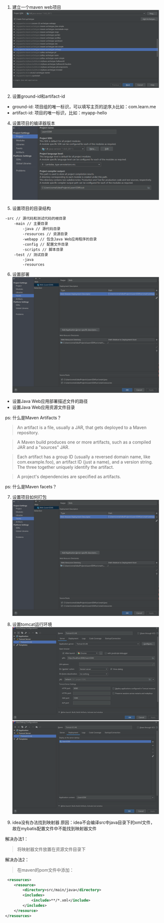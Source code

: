 1. 建立一个maven web项目
![1569222399542](img\1569222342576.png)

2. 设置ground-id和artifact-id
+ ground-id: 项目组的唯一标识，可以填写主页的逆序,b比如：com.learn.me
+ artifact-id: 项目的唯一标识，比如：myapp-hello

4. 设置项目的编译器版本
![001](img\001.png)

5. 设置项目的目录结构
```
-src // 源代码和测试代码的根目录
    -main // 主要目录
        -java // 源代码目录
        -resources // 资源目录
        -webapp // 包含Java Web应用程序的目录
        -config // 配置文件目录
        -scripts // 脚本目录
    -test // 测试目录
        -java
        -resources
```

6. 设置部署
![003](img/003.png)
+ 设置Java Web应用部署描述文件的路径
+ 设置Java Web应用资源文件目录

ps: 什么是Maven Artifacts？
> An artifact is a file, usually a JAR, that gets deployed to a Maven repository.

> A Maven build produces one or more artifacts, such as a compiled JAR and a "sources" JAR.

> Each artifact has a group ID (usually a reversed domain name, like com.example.foo), an artifact ID (just a name), and a version string. The three together uniquely identify the artifact.

> A project's dependencies are specified as artifacts.

ps: 什么是Maven facets？

7. 设置项目如何打包
![004](img/004.png)

8. 设置tomcat运行环境
![005](img/005.png)
![006](img/006.png)

9. idea没有办法找到映射器
原因：idea不会编译src中java目录下的xml文件，故在mybatis配置文件中不能找到映射器文件

解决办法1：
> 将映射器文件放置在资源文件目录下

解决办法2：
> 在maven的pom文件中添加：

```xml
 <resources>
    <resource>
        <directory>src/main/java</directory>
        <includes>
            <include>**/*.xml</include>
        </includes>
    </resource>
</resources>
```